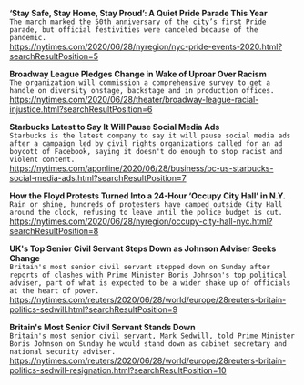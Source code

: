 **‘Stay Safe, Stay Home, Stay Proud’: A Quiet Pride Parade This Year**\
`The march marked the 50th anniversary of the city’s first Pride parade, but official festivities were canceled because of the pandemic.`\
https://nytimes.com/2020/06/28/nyregion/nyc-pride-events-2020.html?searchResultPosition=5

**Broadway League Pledges Change in Wake of Uproar Over Racism**\
`The organization will commission a comprehensive survey to get a handle on diversity onstage, backstage and in production offices.`\
https://nytimes.com/2020/06/28/theater/broadway-league-racial-injustice.html?searchResultPosition=6

**Starbucks Latest to Say It Will Pause Social Media Ads**\
`Starbucks is the latest company to say it will pause social media ads after a campaign led by civil rights organizations called for an ad boycott of Facebook, saying it doesn't do enough to stop racist and violent content.`\
https://nytimes.com/aponline/2020/06/28/business/bc-us-starbucks-social-media-ads.html?searchResultPosition=7

**How the Floyd Protests Turned Into a 24-Hour ‘Occupy City Hall’ in N.Y.**\
`Rain or shine, hundreds of protesters have camped outside City Hall around the clock, refusing to leave until the police budget is cut.`\
https://nytimes.com/2020/06/28/nyregion/occupy-city-hall-nyc.html?searchResultPosition=8

**UK's Top Senior Civil Servant Steps Down as Johnson Adviser Seeks Change**\
`Britain's most senior civil servant stepped down on Sunday after reports of clashes with Prime Minister Boris Johnson's top political adviser, part of what is expected to be a wider shake up of officials at the heart of power.`\
https://nytimes.com/reuters/2020/06/28/world/europe/28reuters-britain-politics-sedwill.html?searchResultPosition=9

**Britain's Most Senior Civil Servant Stands Down**\
`Britain's most senior civil servant, Mark Sedwill, told Prime Minister Boris Johnson on Sunday he would stand down as cabinet secretary and national security adviser.`\
https://nytimes.com/reuters/2020/06/28/world/europe/28reuters-britain-politics-sedwill-resignation.html?searchResultPosition=10

